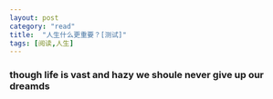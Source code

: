 ```yaml
---
layout: post
category: "read"
title:  "人生什么更重要？[测试]"
tags: [阅读,人生]
---
```

### though life is  vast and hazy we shoule never give up our dreamds
